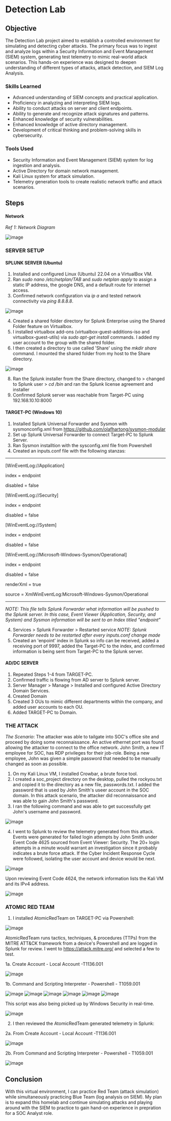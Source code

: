 # Detection Lab

## Objective

The Detection Lab project aimed to establish a controlled environment for simulating and detecting cyber attacks. The primary focus was to ingest and analyze logs within a Security Information and Event Management (SIEM) system, generating test telemetry to mimic real-world attack scenarios. This hands-on experience was designed to deepen understanding of different types of attacks, attack detection, and SIEM Log Analysis.

### Skills Learned

- Advanced understanding of SIEM concepts and practical application.
- Proficiency in analyzing and interpreting SIEM logs.
- Ability to conduct attacks on server and client endpoints.
- Ability to generate and recognize attack signatures and patterns.
- Enhanced knowledge of security vulnerabilities.
- Enhanced knowledge of active directory management.
- Development of critical thinking and problem-solving skills in cybersecurity.

### Tools Used

- Security Information and Event Management (SIEM) system for log ingestion and analysis.
- Active Directory for domain network management.
- Kali Linux system for attack simulation.
- Telemetry generation tools to create realistic network traffic and attack scenarios.

## Steps

#### Network

*Ref 1: Network Diagram*

![image](https://github.com/Giorojas11/Detection-Lab/assets/98496056/8cbd4c23-a7e1-40a2-b2f3-86827a99c92b)

### SERVER SETUP 

#### SPLUNK SERVER (Ubuntu)

1. Installed and configured Linux (Ubuntu) 22.04 on a VirtualBox VM.
2. Ran *sudo nano /etc/netplan/TAB* and *sudo netplan apply* to assign a static IP address, the google DNS, and a default route for internet access.
3. Confirmed network configuration via *ip a* and tested network connectivity via *ping 8.8.8.8*.

![image](https://github.com/Giorojas11/Detection-Lab/assets/98496056/53b5c9fc-496c-40f6-9c1e-df991c66b559)

4. Created a shared folder directory for Splunk Enterprise using the Shared Folder feature on Virtualbox. 
5. I installed virtualbox add-ons (virtualbox-guest-additions-iso and virtualbox-guest-utils) via *sudo apt-get install* commands. I added my user account to the group with the shared folder.
6. I then created a directory to use called 'Share' using the *mkdir share* command. I mounted the shared folder from my host to the Share directory.

![image](https://github.com/Giorojas11/Detection-Lab/assets/98496056/c8557e4e-110c-4494-86f3-069675290287)

8. Ran the Splunk installer from the Share directory, changed to > changed to Splunk user > *cd /bin* and ran the Splunk license agreement and installer
9.  Confirmed Splunk server was reachable from Target-PC using 192.168.10.10:8000

#### TARGET-PC (Windows 10)
1. Installed Splunk Universal Forwarder and Sysmon with sysmonconfig.xml from https://github.com/olafhartong/sysmon-modular
2. Set up Splunk Universal Forwarder to connect Target-PC to Splunk Server.
3. Ran Sysmon installtion with the sysconfig.xml file from Powershell
4. Created an inputs.conf file with the following stanzas:
-------------------------------
[WinEventLog://Application]

index = endpoint

disabled = false

[WinEventLog://Security]

index = endpoint

disabled = false

[WinEventLog://System]

index = endpoint

disabled = false

[WinEventLog://Microsoft-Windows-Sysmon/Operational]

index = endpoint

disabled = false

renderXml = true

source = XmlWinEventLog:Microsoft-Windows-Sysmon/Operational

--------------------------------
*NOTE: This file tells Splunk Forwarder what information will be pushed to the Splunk server. In this case, Event Viewer (Application, Security, and System) and Sysmon information will be sent to an Index titled "endpoint"*

4. Services > Splunk Forwarder > Restarted service
   *NOTE: Splunk Forwarder needs to be restarted after every inputs.conf change made*
6. Created an 'enpoint' index in Splunk so info can be received, added a receiving port of 9997, added the Target-PC to the index, and confirmed information is being sent from Target-PC to the Splunk server.

#### AD/DC SERVER
1. Repeated Steps 1-4 from TARGET-PC.
2. Confirmed traffic is flowing from AD server to Splunk server.
3. Server Manager > Manage > Installed and configured Active Directory Domain Services.
4. Created Domain
5. Created 3 OUs to mimic different departments within the company, and added user accounts to each OU.
6. Added TARGET-PC to Domain.

### THE ATTACK

*The Scenario*: The attacker was able to tailgate into SOC's office site and proceed by doing some reconnaissance. An active ethernet port was found allowing the attacker to connect to the office network. John Smith, a new IT employee for SOC, has RDP privileges for their job-role. Being a new employee, John was given a simple password that needed to be manually changed as soon as possible.

1. On my Kali Linux VM, I installed Crowbar, a brute force tool.
2. I created a soc_project directory on the desktop, pulled the rockyou.txt and copied it to the directory as a new file, passwords.txt. I added the password that is used by John Smith's useer account in the SOC domain. In this attack scenario, the attacker did reconnaissance and was able to gain John Smith's password.
3. I ran the following command and was able to get successfully get John's username and password.
   
![image](https://github.com/Giorojas11/Detection-Lab/assets/98496056/9eb600ee-3272-4c06-a94a-93a249f89c2e)

4. I went to Splunk to review the telemetry generated from this attack. Events were generated for failed login attempts by John Smith under Event Code 4625 sourced from Event Viewer: Security. The 20+ login attempts in a minute would warrant an investigation since it probably indicates a brute force attack. If the Cyber Incident Response Cycle were followed, isolating the user account and device would be next.

![image](https://github.com/Giorojas11/Detection-Lab/assets/98496056/045c196d-e4bd-411e-850d-60c1fa5df823)

Upon reviewing Event Code 4624, the network information lists the Kali VM and its IPv4 address.

![image](https://github.com/Giorojas11/Detection-Lab/assets/98496056/3cb5a8e1-db42-483f-9fb6-bd9129bd44e3)

### ATOMIC RED TEAM

1. I installed AtomicRedTeam on TARGET-PC via Powershell:
   
![image](https://github.com/Giorojas11/Detection-Lab/assets/98496056/7815a2da-61ba-4a33-ba6f-6cd48893a39a)

AtomicRedTeam runs tactics, techniques, & procedures (TTPs) from the MITRE ATT&CK framework from a device's Powershell and are logged in Splunk for review.  I went to https://attack.mitre.org/ and selected a few to test.

1a. Create Account - Local Account -T1136.001 

![image](https://github.com/Giorojas11/Detection-Lab/assets/98496056/5cf15f71-03af-41ec-bcd5-aa116dc988e9)

1b. Command and Scripting Interpreter - Powershell - T1059.001

![image](https://github.com/Giorojas11/Detection-Lab/assets/98496056/55922047-18b0-494c-af45-fe7caa94dab8)
![image](https://github.com/Giorojas11/Detection-Lab/assets/98496056/20ab8949-dcbf-4409-b017-9a2bef2eab92)
![image](https://github.com/Giorojas11/Detection-Lab/assets/98496056/d688bc5d-354f-46bc-ae2c-2213243814ed)
![image](https://github.com/Giorojas11/Detection-Lab/assets/98496056/d9ab21ad-7080-4a80-8aef-5869003bb484)
![image](https://github.com/Giorojas11/Detection-Lab/assets/98496056/73aff2d4-e2f1-48cf-baa5-7fc6ec7c47a2)
![image](https://github.com/Giorojas11/Detection-Lab/assets/98496056/4a9cfed6-3aaf-455c-8aad-8914bbf9b82a)

This script was also being picked up by Windows Security in real-time.

![image](https://github.com/Giorojas11/Detection-Lab/assets/98496056/5baeb3e4-cf6b-4631-a634-97b49071acc3)

2. I then reviewed the AtomicRedTeam generated telemetry in Splunk:

2a. From Create Account - Local Account -T1136.001 

![image](https://github.com/Giorojas11/Detection-Lab/assets/98496056/4f80bd3a-915a-49a8-8241-818f0a2f9e0f)

2b. From Command and Scripting Interpreter - Powershell - T1059.001

![image](https://github.com/Giorojas11/Detection-Lab/assets/98496056/2c0978bc-66b0-4b9c-b552-ac97cc294d76)

## Conclusion
With this virtual environment, I can practice Red Team (attack simulation) while simultaneously practicing Blue Team (log analysis on SIEM). My plan is to expand this homelab and continue simulating attacks and playing around with the SIEM to practice to gain hand-on experience in prepration for a SOC Analyst role.
